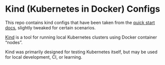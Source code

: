 # Kind (Kubernetes in Docker) Configs

This repo contains kind configs that have been taken from the [quick start docs](https://kind.sigs.k8s.io/docs/user/quick-start/#advanced), slightly tweaked for certain scenarios.

[Kind](https://kind.sigs.k8s.io/) is a tool for running local Kubernetes clusters using Docker container “nodes”.

Kind was primarily designed for testing Kubernetes itself, but may be used for local development, CI, or learning.
